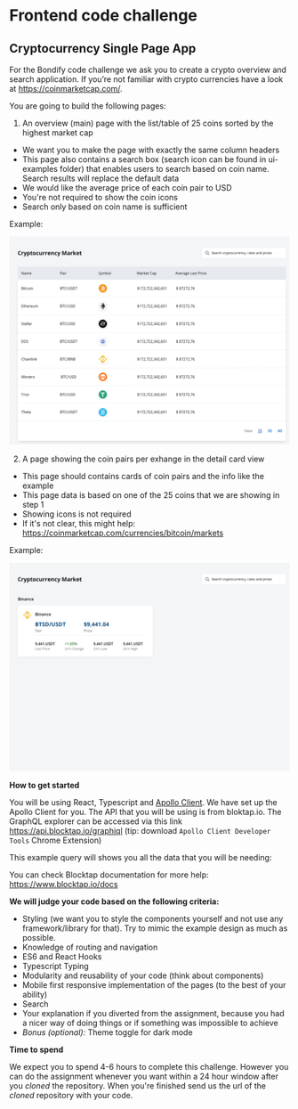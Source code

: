 # Frontend code challenge

## Cryptocurrency Single Page App

For the Bondify code challenge we ask you to create a crypto overview and search application. If you’re not familiar with crypto currencies have a look at https://coinmarketcap.com/.

You are going to build the following pages:

1. An overview (main) page with the list/table of 25 coins sorted by the highest market cap

- We want you to make the page with exactly the same column headers
- This page also contains a search box (search icon can be found in ui-examples folder) that enables users to search based on coin name. Search results will replace the default data
- We would like the average price of each coin pair to USD
- You're not required to show the coin icons
- Search only based on coin name is sufficient

Example:

![step 1:](./ui-examples/step1.png?raw=true&width=100)

2. A page showing the coin pairs per exhange in the detail card view

- This page should contains cards of coin pairs and the info like the example
- This page data is based on one of the 25 coins that we are showing in step 1
- Showing icons is not required
- If it's not clear, this might help: https://coinmarketcap.com/currencies/bitcoin/markets

Example:

![step 2:](./ui-examples/step3.png?raw=true)

**How to get started**

You will be using React, Typescript and [Apollo Client](https://www.apollographql.com/docs/react/).
We have set up the Apollo Client for you.
The API that you will be using is from bloktap.io.
The GraphQL explorer can be accessed via this link https://api.blocktap.io/graphiql (tip: download `Apollo Client Developer Tools` Chrome Extension)

This example query will shows you all the data that you will be needing:

You can check Blocktap documentation for more help: https://www.blocktap.io/docs

**We will judge your code based on the following criteria:**

- Styling (we want you to style the components yourself and not use any framework/library for that). Try to mimic the example design as much as possible.
- Knowledge of routing and navigation
- ES6 and React Hooks
- Typescript Typing
- Modularity and reusability of your code (think about components)
- Mobile first responsive implementation of the pages (to the best of your ability)
- Search
- Your explanation if you diverted from the assignment, because you had a nicer way of doing things or if something was impossible to achieve
- _Bonus (optional):_ Theme toggle for dark mode

**Time to spend**

We expect you to spend 4-6 hours to complete this challenge. However you can do the assignment whenever you want within a 24 hour window after you _cloned_ the repository. When you're finished send us the url of the _cloned_ repository with your code.
